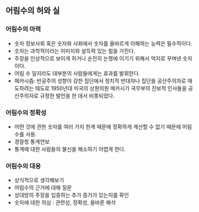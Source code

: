 ## 어림수의 허와 실

### 어림수의 마력

- 숫자 정보사회 혹은 숫자화 사회에서 숫자를 올바르게 이해하는 능력은 필수적이다.
- 숫자는 과학적이라는 이미지와 설득력 있는 힘을 가진다.
- 주장을 인상적으로 보이게 하거나 순전히 논쟁에 이기기 위해서 억지로 꾸며낸 숫자이다.
- 어림 수 일지라도 대부분의 사람들에게는 효과를 발휘한다.
- 매카시즘: 반공주의 성향이 강한 집단에서 정치적 반대자나 집단을 공산주의자로 매도하려는 태도로 1950년대 미국의 상원의원 매카시가 국무부의 진보적 인사들을 공산주의자로 규정한 발언을 한 데서 비롯되었다.
 
### 어림수의 정확성

- 어떤 것에 관한 숫자를 여러 가지 한계 때문에 정확하게 계산할 수 없기 때문에 어림수를 사용.
- 경찰청 통계연보
- 통계에 대한 사람들의 불신을 해소하기 어렵게 한다.

### 어림수의 대응

- 상식적으로 생각해보기
- 어림수의 근거에 대해 질문
- 상대방의 주장을 입증하는 추가 증거가 있는지를 확인
- 숫자에 대한 의심 : 관련성, 정확성, 올바른 해석
